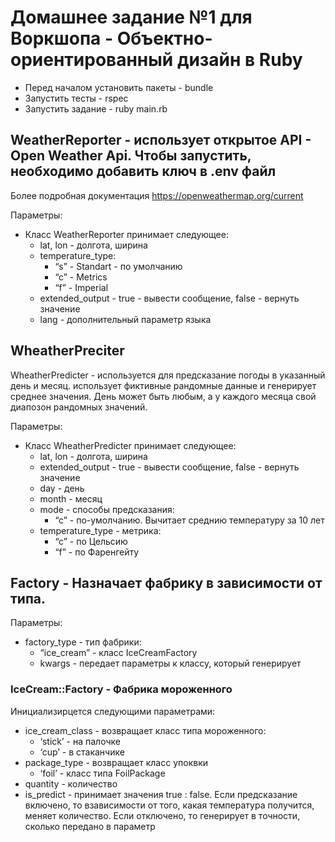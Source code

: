 # Домашнее задание №1 для Воркшопа - Объектно-ориентированный дизайн в Ruby

- Перед началом установить пакеты - bundle
- Запустить тесты - rspec
- Запустить задание - ruby main.rb

## WeatherReporter - использует открытое API - Open Weather Api. Чтобы запустить, необходимо добавить ключ в .env файл

Более подробная документация https://openweathermap.org/current

Параметры:
- Класс WeatherReporter принимает следующее:
    - lat, lon - долгота, ширина
    - temperature_type:
      - “s” - Standart - по умолчанию
      - “c” - Metrics
      - “f” - Imperial
    - extended_output -  true - вывести сообщение, false - вернуть значение
    - lang - дополнительный параметр языка

## WheatherPreciter

WheatherPredicter - используется для предсказание погоды в указанный день и месяц. использует фиктивные рандомные данные и генерирует среднее значения.
День может быть любым, а у каждого месяца свой диапозон рандомных значений.

Параметры:
- Класс WheatherPredicter принимает следующее:
  - lat, lon - долгота, ширина
  - extended_output -  true - вывести сообщение, false - вернуть значение
  - day - день
  - month - месяц
  - mode - способы предсказания:
      - “c” - по-умолчанию. Вычитает среднию температуру за 10 лет
  - temperature_type - метрика:
      - “c” - по Цельсию
      - “f” - по Фаренгейту


## Factory - Назначает фабрику в зависимости от типа.

Параметры:
- factory_type - тип фабрики:
    - “ice_cream” - класс IceCreamFactory
  - kwargs - передает параметры к классу, который генерирует


### IceCream::Factory - Фабрика мороженного

Инициализирцется следующими параметрами:
  - ice_cream_class - возвращает класс типа мороженного:
    - ‘stick’ - на палочке
    - ‘cup’ - в стаканчике
  - package_type - возвращает класс упоквки
    - ‘foil’ - класс типа FoilPackage
  - quantity - количество
  - is_predict - принимает значения true : false. Если предсказание включено, то взависимости от того, какая температура получится, меняет количество. Если отключено, то генерирует в точности, сколько передано в параметр
    

